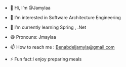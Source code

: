 - 👋 Hi,  I’m @Jamylaa
  
- 👀 I’m interested in Software Architecture Engineering
  
- 🌱 I’m currently learning Spring , .Net

- 😄 Pronouns: Jmaylaa
  
- 📫 How to reach me : Benabdeljamyla@gmail.com 
  
- ⚡ Fun fact:I enjoy preparing meals
